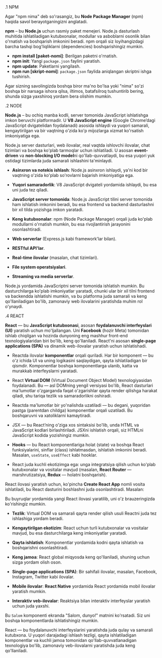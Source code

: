.1 NPM

Agar "npm nima" deb so'rasangiz, bu **Node Package Manager** (npm) haqida savol berayotganingizni anglatadi.

**npm** – bu **Node.js** uchun rasmiy paket menejeri. Node.js dasturlash muhitida ishlatiladigan kutubxonalar, modullar va asboblarni osonlik bilan o'rnatish va boshqarish imkonini beradi. npm orqali siz loyihangizdagi barcha tashqi bog'liqliklarni (dependencies) boshqarishingiz mumkin.


- **npm install [paket-nomi]**: Berilgan paketni o'rnatish.
- **npm init**: Yangi `package.json` faylini yaratish.
- **npm update**: Paketlarni yangilash.
- **npm run [skript-nomi]**: `package.json` faylida aniqlangan skriptni ishga tushirish.

Agar sizning savolingizda boshqa biror ma'no bo'lsa yoki "nima" so'zi boshqa bir narsaga ishora qilsa, iltimos, batafsilroq tushuntirib bering, shunda sizga yaxshiroq yordam bera olishim mumkin.

.2 NODE

**Node.js** – bu ochiq manba kodli, server tomonida JavaScript ishlatishga imkon beruvchi platformadir. U **V8 JavaScript engine** (Google Chrome’dagi JavaScript dvigatelidan foydalanadi) asosida ishlaydi va yuqori samarali, kengaytirilgan va bir vaqtning o'zida ko'p mijozlarga xizmat ko'rsatish imkoniyatiga ega.

Node.js server dasturlari, web ilovalar, real vaqtda ishlovchi ilovalar, chat tizimlari va boshqa ko'plab tarmoqlar uchun ishlatiladi. U asosan **event-driven** va **non-blocking I/O model**ni qo'llab-quvvatlaydi, bu esa yuqori yuk ostidagi tizimlarda juda samarali ishlashini ta'minlaydi.

- **Asinxron va notekis ishlash**: Node.js asinxron ishlaydi, ya'ni kod bir vaqtning o'zida ko'plab so'rovlarni bajarish imkoniyatiga ega.
- **Yuqori samaradorlik**: V8 JavaScript dvigateli yordamida ishlaydi, bu esa uni juda tez qiladi.
- **JavaScript server tomonida**: Node.js JavaScript tilini server tomonida ham ishlatish imkonini beradi, bu esa frontend va backend dasturlashni bir xil tilda yozishga imkon yaratadi.
- **Keng kutubxonalar**: npm (Node Package Manager) orqali juda ko'plab modullarni o'rnatish mumkin, bu esa rivojlantirish jarayonini osonlashtiradi.

- **Web serverlar** (Express.js kabi framework’lar bilan).
- **RESTful API'lar**.
- **Real-time ilovalar** (masalan, chat tizimlari).
- **File system operatsiyalari**.
- **Streaming va media serverlar**.


Node.js yordamida JavaScriptni server tomonida ishlatish mumkin. Bu dasturchilarga ko'plab imkoniyatlar yaratadi, chunki ular bir xil tilni frontend va backendda ishlatishi mumkin, va bu platforma juda samarali va keng qo'llaniladigan bo'lib, zamonaviy web ilovalarini yaratishda muhim rol o'ynaydi.

.4 REACT

**React** — bu **JavaScript kutubxonasi**, asosan **foydalanuvchi interfeyslari (UI)** yaratish uchun mo'ljallangan. Uni **Facebook** (hozir Meta) tomonidan ishlab chiqilgan va hozirda dunyoning eng mashhur front-end texnologiyalaridan biri bo'lib, keng qo'llaniladi. React'ni asosan **single-page applications (SPA)** va dinamik web-ilovalar yaratish uchun ishlatishadi.

   - Reactda ilovalar **komponentlar** orqali quriladi. Har bir komponent — bu o'z ichida UI va uning logikasini saqlaydigan, qayta ishlatiladigan bir qismdir. Komponentlar boshqa komponentlarga ulanib, katta va murakkab interfeyslarni yaratadi.

   - React **Virtual DOM** (Virtual Document Object Model) texnologiyasidan foydalanadi. Bu — asl DOMning yengil versiyasi bo'lib, React dasturlari ma'lumotlar o'zgarganda faqat o'zgarishlar qayta render qilishga harakat qiladi, shu tariqa tezlik va samaradorlikni oshiradi.

   - Reactda ma'lumotlar bir yo'nalishda uzatiladi — bu degani, yuqoridan pastga (parentdan childga) komponentlar orqali uzatiladi. Bu boshqaruvni va xatoliklarni kamaytiradi.

   - JSX — bu React’ning o'ziga xos sintaksisi bo'lib, unda HTML va JavaScript kodlari birlashtiriladi. JSXni ishlatish orqali, siz HTMLni JavaScript kodida yozishingiz mumkin.

   - **Hooks** — bu React komponentlariga holat (state) va boshqa React funksiyalarini, sinflar (class) ishlatmasdan, ishlatish imkonini beradi. Masalan, `useState`, `useEffect` kabi hooklar.


   - React juda kuchli ekotizimga ega: unga integratsiya qilish uchun ko'plab kutubxonalar va vositalar mavjud (masalan, **React Router** — marshrutizatsiya, **Redux** — holatni boshqarish).

React ilovasi yaratish uchun, ko'pincha **Create React App** nomli vosita ishlatiladi, bu React dasturini boshlashni juda osonlashtiradi. Masalan:


Bu buyruqlar yordamida yangi React ilovasi yaratilib, uni o'z brauzeringizda ko'rishingiz mumkin.

- **Tezlik**: Virtual DOM va samarali qayta render qilish usuli Reactni juda tez ishlashiga yordam beradi.
- **Kengaytirilgan ekotizim**: React uchun turli kutubxonalar va vositalar mavjud, bu esa dasturchilarga keng imkoniyatlar yaratadi.
- **Qayta ishlatish**: Komponentlar yordamida kodni qayta ishlatish va boshqarishni osonlashtiradi.
- **Keng jamoa**: React global miqyosda keng qo'llaniladi, shuning uchun sizga yordam olish oson.

- **Single-page applications (SPA)**: Bir sahifali ilovalar, masalan, Facebook, Instagram, Twitter kabi ilovalar.
- **Mobile ilovalar**: **React Native** yordamida React yordamida mobil ilovalar yaratish mumkin.
- **Interaktiv veb-ilovalar**: Reaktsiya bilan interaktiv interfeyslar yaratish uchun juda yaxshi.

Bu `Salom` komponenti ekranda "Salom, dunyo!" matnini ko'rsatadi. Siz uni boshqa komponentlarda ishlatishingiz mumkin.

React — bu foydalanuvchi interfeyslarini yaratishda juda qulay va samarali kutubxona. U yuqori darajadagi ishlash tezligi, qayta ishlatiladigan komponentlar va kuchli jamoa tomonidan qo'llab-quvvatlanadigan texnologiya bo'lib, zamonaviy veb-ilovalarni yaratishda juda keng qo'llaniladi.
